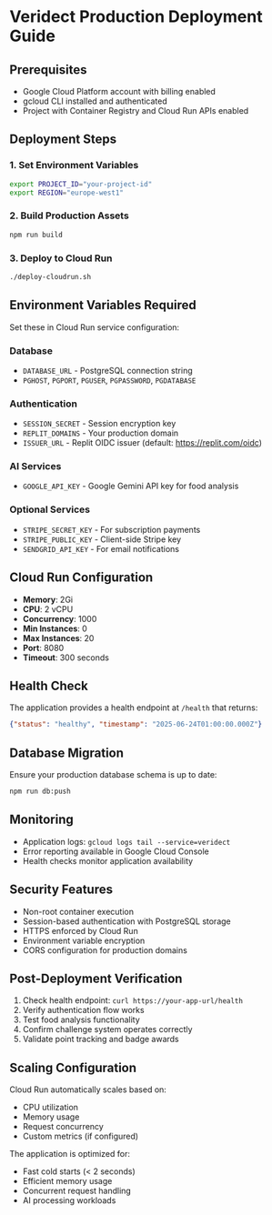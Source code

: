# Veridect Production Deployment Guide

## Prerequisites
- Google Cloud Platform account with billing enabled
- gcloud CLI installed and authenticated
- Project with Container Registry and Cloud Run APIs enabled

## Deployment Steps

### 1. Set Environment Variables
```bash
export PROJECT_ID="your-project-id"
export REGION="europe-west1"
```

### 2. Build Production Assets
```bash
npm run build
```

### 3. Deploy to Cloud Run
```bash
./deploy-cloudrun.sh
```

## Environment Variables Required
Set these in Cloud Run service configuration:

### Database
- `DATABASE_URL` - PostgreSQL connection string
- `PGHOST`, `PGPORT`, `PGUSER`, `PGPASSWORD`, `PGDATABASE`

### Authentication
- `SESSION_SECRET` - Session encryption key
- `REPLIT_DOMAINS` - Your production domain
- `ISSUER_URL` - Replit OIDC issuer (default: https://replit.com/oidc)

### AI Services
- `GOOGLE_API_KEY` - Google Gemini API key for food analysis

### Optional Services
- `STRIPE_SECRET_KEY` - For subscription payments
- `STRIPE_PUBLIC_KEY` - Client-side Stripe key
- `SENDGRID_API_KEY` - For email notifications

## Cloud Run Configuration
- **Memory**: 2Gi
- **CPU**: 2 vCPU
- **Concurrency**: 1000
- **Min Instances**: 0
- **Max Instances**: 20
- **Port**: 8080
- **Timeout**: 300 seconds

## Health Check
The application provides a health endpoint at `/health` that returns:
```json
{"status": "healthy", "timestamp": "2025-06-24T01:00:00.000Z"}
```

## Database Migration
Ensure your production database schema is up to date:
```bash
npm run db:push
```

## Monitoring
- Application logs: `gcloud logs tail --service=veridect`
- Error reporting available in Google Cloud Console
- Health checks monitor application availability

## Security Features
- Non-root container execution
- Session-based authentication with PostgreSQL storage
- HTTPS enforced by Cloud Run
- Environment variable encryption
- CORS configuration for production domains

## Post-Deployment Verification
1. Check health endpoint: `curl https://your-app-url/health`
2. Verify authentication flow works
3. Test food analysis functionality
4. Confirm challenge system operates correctly
5. Validate point tracking and badge awards

## Scaling Configuration
Cloud Run automatically scales based on:
- CPU utilization
- Memory usage
- Request concurrency
- Custom metrics (if configured)

The application is optimized for:
- Fast cold starts (< 2 seconds)
- Efficient memory usage
- Concurrent request handling
- AI processing workloads